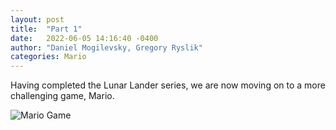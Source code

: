 ```yaml
---
layout: post
title:  "Part 1"
date:   2022-06-05 14:16:40 -0400
author: "Daniel Mogilevsky, Gregory Ryslik"
categories: Mario
---
```


Having completed the Lunar Lander series, we are now moving on to a more challenging game, Mario.

![Mario Game](/images/mario.png)
